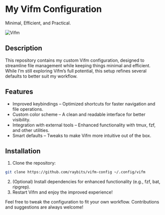 # My Vifm Configuration

Minimal, Efficient, and Practical.

![Vifm](https://github.com/raybits/config-vifm/blob/master/vifm.png?raw=true)

## Description

This repository contains my custom Vifm configuration, designed to streamline file management while keeping things minimal and efficient. While I’m still exploring Vifm’s full potential, this setup refines several defaults to better suit my workflow.

## Features

- Improved keybindings – Optimized shortcuts for faster navigation and file operations.
- Custom color scheme – A clean and readable interface for better visibility.
- Integration with external tools – Enhanced functionality with tmux, fzf, and other utilities.
-	Smart defaults – Tweaks to make Vifm more intuitive out of the box.

## Installation

1. Clone the repository:
```sh
git clone https://github.com/raybits/vifm-config ~/.config/vifm
```

2. (Optional) Install dependencies for enhanced functionality (e.g., fzf, bat, ripgrep).
3. Restart Vifm and enjoy the improved experience!

Feel free to tweak the configuration to fit your own workflow. Contributions and suggestions are always welcome!
